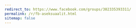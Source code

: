 ```yaml
---
redirect_to: https://www.facebook.com/groups/302335393311/
permalink: /r/fb-aseksuaalit.html
sitemap: false
---
```

